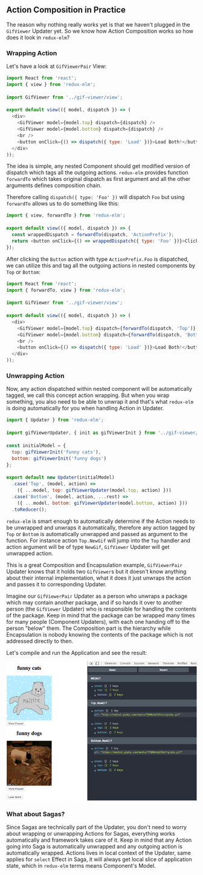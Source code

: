 ## Action Composition in Practice

The reason why nothing really works yet is that we haven't plugged in the `GifViewer` Updater yet. So we know how Action Composition works so how does it look in `redux-elm`?

### Wrapping Action

Let's have a look at `GifViewerPair` View:

```javascript
import React from 'react';
import { view } from 'redux-elm';

import GifViewer from '../gif-viewer/view';

export default view(({ model, dispatch }) => (
  <div>
    <GifViewer model={model.top} dispatch={dispatch} />
    <GifViewer model={model.bottom} dispatch={dispatch} />
    <br />
    <button onClick={() => dispatch({ type: 'Load' })}>Load Both!</button>
  </div>
));
```

The idea is simple, any nested Component should get modified version of dispatch which tags all the outgoing actions. `redux-elm` provides function `forwardTo` which takes original dispatch as first argument and all the other arguments defines composition chain.

Therefore calling `dispatch({ type: 'Foo' })` will dispatch `Foo` but using `forwardTo` allows us to do something like this:

```javascript
import { view, forwardTo } from 'redux-elm';

export default view(({ model, dispatch }) => {
  const wrappedDispatch = forwardTo(dispatch, 'ActionPrefix');
  return <button onClick={() => wrappedDispatch({ type: 'Foo' })}>Click Me</button>
});
```

After clicking the `Button` action with type `ActionPrefix.Foo` is dispatched, we can utilize this and tag all the outgoing actions in nested components by `Top` or `Bottom`:

```javascript
import React from 'react';
import { forwardTo, view } from 'redux-elm';

import GifViewer from '../gif-viewer/view';

export default view(({ model, dispatch }) => (
  <div>
    <GifViewer model={model.top} dispatch={forwardTo(dispatch, 'Top')} />
    <GifViewer model={model.bottom} dispatch={forwardTo(dispatch, 'Bottom')} />
    <br />
    <button onClick={() => dispatch({ type: 'Load' })}>Load Both!</button>
  </div>
));
```

### Unwrapping Action

Now, any action dispatched within nested component will be automatically tagged, we call this concept action wrapping. But when you wrap something, you also need to be able to unwrap it and that's what `redux-elm` is doing automatically for you when handling Action in Updater.

```javascript
import { Updater } from 'redux-elm';

import gifViewerUpdater, { init as gifViewerInit } from '../gif-viewer/updater';

const initialModel = {
  top: gifViewerInit('funny cats'),
  bottom: gifViewerInit('funny dogs')
};

export default new Updater(initialModel)
  .case('Top', (model, action) =>
    ({ ...model, top: gifViewerUpdater(model.top, action) }))
  .case('Bottom', (model, action, ...rest) =>
    ({ ...model, bottom: gifViewerUpdater(model.bottom, action) }))
  .toReducer();
```

`redux-elm` is smart enough to automatically determine if the Action needs to be unwrapped and unwraps it automatically, therefore any action tagged by `Top` or `Bottom` is automatically unwrapped and passed as argument to the function. For instance action `Top.NewGif` will jump into the `Top` handler and action argument will be of type `NewGif`, `GifViewer` Updater will get unwrapped action.

This is a great Composition and Encapsulation example, `GifViewerPair` Updater knows that it holds two `GifViewer`s but it doesn't know anything about their internal implementation, what it does it just unwraps the action and passes it to corresponding Updater. 

Imagine our `GifViewerPair` Updater as a person who unwraps a package which may contain another package, and if so hands it over to another person (the `GifViewer` Updater) who is responsible for handling the contents of the package. Keep in mind that the package can be wrapped many times for many people (Component Updaters), with each one handing off to the person "below" them. The Composition part is the hierarchy while Encapsulation is nobody knowing the contents of the package which is not addressed directly to then.

Let's compile and run the Application and see the result:

![gif-viewer-pair-3](../../assets/10.png)

### What about Sagas?

Since Sagas are technically part of the Updater, you don't need to worry about wrapping or unwrapping Actions for Sagas, everything works automatically and framework takes care of it. Keep in mind that any Action going into Saga is automatically unwrapped and any outgoing action is automatically wrapped. Actions lives in local context of the Updater, same applies for `select` Effect in Saga, it will always get local slice of application state, which in `redux-elm` terms means Component's Model.

